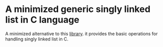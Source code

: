 # A minimized generic singly linked list in C language
A minimized alternative to this <a href="https://github.com/mfc0d1ng/Generic-singly-linked-list-in-C-language">library</a>. it provides the basic operations for handling singly linked list in C.
